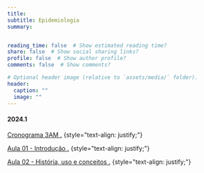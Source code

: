 ```yaml
---
title: 
subtitle: Epidemiologia
summary: 


reading_time: false  # Show estimated reading time?
share: false  # Show social sharing links?
profile: false  # Show author profile?
comments: false  # Show comments?

# Optional header image (relative to `assets/media/` folder).
header:
  caption: ""
  image: ""
---
```


#### **2024.1**

<a href="https://docs.google.com/document/d/1kMoOeMhSxI57Vz0UmFDLtaVmL5dGW3nk/edit?usp=sharing&ouid=105922777432800571653&rtpof=true&sd=true"> Cronograma 3AM .</a>
{style="text-align: justify;"}

<a href="https://drive.google.com/file/d/1e5gr-jqL32mW9Alf3atX7vQux4ER9bWv/view?usp=sharing"> Aula 01 - Introdução .</a>
{style="text-align: justify;"}

<a href="https://drive.google.com/file/d/1gUxr4J3863dtmoYAEfmu0qF_kGZfDKlX/view?usp=sharing"> Aula 02 - História, uso e conceitos .</a>
{style="text-align: justify;"}